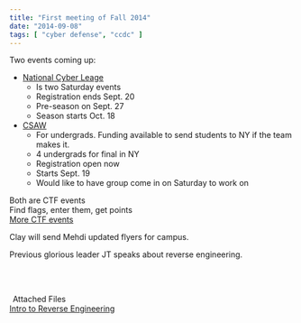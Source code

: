 ```yaml
---
title: "First meeting of Fall 2014"
date: "2014-09-08"
tags: [ "cyber defense", "ccdc" ]
---
```


Two events coming up:  
  * [National Cyber Leage](NationalCyberLeague.org)  
    * Is two Saturday events
    * Registration ends Sept. 20  
    * Pre-season on Sept. 27  
    * Season starts Oct. 18  
  * [CSAW](https://ctf.isis.poly.edu/)
    * For undergrads. Funding available to send students to NY if the team makes it.
    * 4 undergrads for final in NY
    * Registration open now
    * Starts Sept. 19
    * Would like to have group come in on Saturday to work on

Both are CTF events  
Find flags, enter them, get points  
[More CTF events](http://captf.com/practice-ctf/)

Clay will send Mehdi updated flyers for campus.  
  
Previous glorious leader JT speaks about reverse engineering.

<br><br>

<div class="well">
<legend><span class="fa fa-paperclip"></span>&nbsp;Attached Files</legend>
<a href="https://docs.google.com/presentation/d/1uNJSKlvZdfOVFjoHD2VpmWf2w-M2i4firJYLbzWpCxI/edit?usp=sharing" target="_blank"><i class="fa fa-file-powerpoint-o"></i> Intro to Reverse Engineering</a>
</div>
